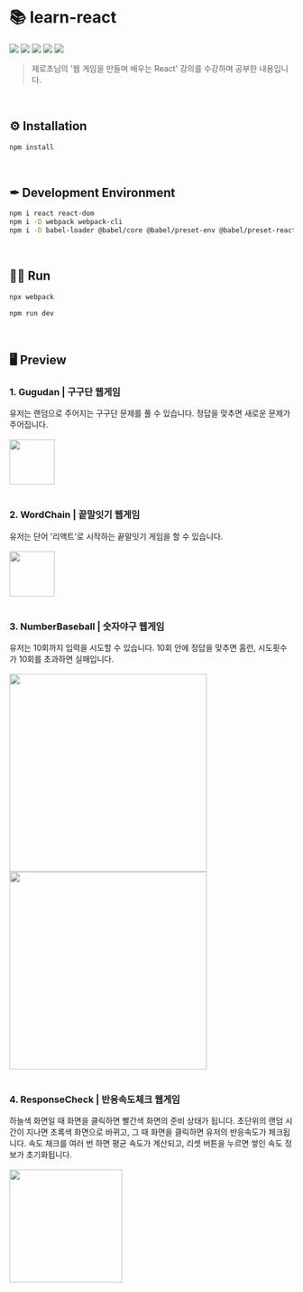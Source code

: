 # 📚 learn-react
<img src = "https://img.shields.io/badge/Project%20Type-Single%20Project-yellow?style=flat-square"> <img src = "https://img.shields.io/badge/Tools-VSCode-brightgreen?style=flat-square&logo=VisualStudioCode"> <img src = "https://img.shields.io/badge/Language-JavaScript-orange?style=flat-square&logo=JavaScript"> <img src = "https://img.shields.io/badge/Language-HTML-orange?style=flat-square&logo=HTML5"> <img src = "https://img.shields.io/badge/Framework-React-red?style=flat-square&logo=React">

> 제로초님의 '웹 게임을 만들며 배우는 React' 강의를 수강하며 공부한 내용입니다.

<br>

## ⚙️ Installation
```sh
npm install
```
<br>

## ✒ Development Environment
```sh
npm i react react-dom
npm i -D webpack webpack-cli
npm i -D babel-loader @babel/core @babel/preset-env @babel/preset-react @babel/plugin-proposal-class-properties
```
<br>

## 🏃‍♂️ Run
```sh
npx webpack
```
```sh
npm run dev
```
<br>


## 🖥 Preview
### 1. Gugudan | 구구단 웹게임
유저는 랜덤으로 주어지는 구구단 문제를 풀 수 있습니다. 정답을 맞추면 새로운 문제가 주어집니다.<br><br>
<img src = "https://user-images.githubusercontent.com/48851230/144862028-08d7111c-f8fe-4214-9150-898aebbcad25.gif" height="80px"><br><br>
### 2. WordChain | 끝말잇기 웹게임
유저는 단어 '리액트'로 시작하는 끝말잇기 게임을 할 수 있습니다.<br><br>
<img src = "https://user-images.githubusercontent.com/48851230/144863283-1bbbd7d4-955a-47e2-973e-ef86c0e450f6.gif" height="80px"><br><br>
### 3. NumberBaseball | 숫자야구 웹게임
유저는 10회까지 입력을 시도할 수 있습니다. 10회 안에 정답을 맞추면 홈런, 시도횟수가 10회를 초과하면 실패입니다.<br><br>
<img src = "https://user-images.githubusercontent.com/48851230/144857999-1b15551e-b83a-4db8-9352-dd043f7e7cf3.gif" height="350px"> <img src = "https://user-images.githubusercontent.com/48851230/144860587-d307adb0-12f8-4e12-9ea1-662602e8b535.gif" height="350px"><br><br>
### 4. ResponseCheck | 반응속도체크 웹게임
하늘색 화면일 때 화면을 클릭하면 빨간색 화면의 준비 상태가 됩니다. 초단위의 랜덤 시간이 지나면 초록색 화면으로 바뀌고, 그 때 화면을 클릭하면 유저의 반응속도가 체크됩니다. 속도 체크를 여러 번 하면 평균 속도가 계산되고, 리셋 버튼을 누르면 쌓인 속도 정보가 초기화됩니다.<br><br>
<img src = "https://user-images.githubusercontent.com/48851230/144863940-740f1745-4b7c-4d49-8c1d-13980117999b.gif" height="200px"><br><br>



